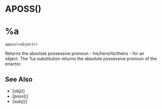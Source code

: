 # APOSS()
# %a
`aposs(<object>)`

  Returns the absolute possessive pronoun - his/hers/its/theirs - for an object. The %a substitution returns the absolute possessive pronoun of the enactor.


## See Also
- [obj()]
- [poss()]
- [subj()]

